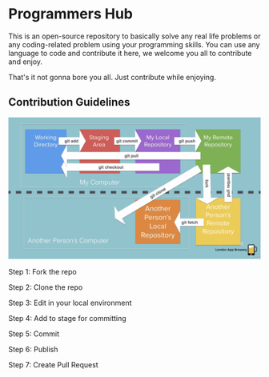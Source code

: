 
# Programmers Hub
 
This is an open-source repository to basically solve any real life problems or any coding-related problem using your programming skills. You can use any language to code and contribute it here, we welcome you all to contribute and enjoy.
 
That's it not gonna bore you all. Just contribute while enjoying.


## Contribution Guidelines

![alt text](summary.png)


Step 1: Fork the repo

Step 2: Clone the repo

Step 3: Edit in your local environment

Step 4: Add to stage for committing

Step 5: Commit

Step 6: Publish

Step 7: Create Pull Request
